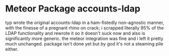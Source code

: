 Meteor Package accounts-ldap
============================

typ wrote the original accounts-ldap in a ham-fistedly non-agnostic manner, with the finesse of a pregnant rhino on crack; i scrapped literally 95% of the LDAP functionality and rewrote it so it doesn't suck now and also is significantly more generic. the meteor integration was fine and i left it pretty much unchanged. package isn't done yet but by god it's not a steaming pile either.